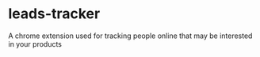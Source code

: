 # leads-tracker
A chrome extension used for tracking people online that may be interested in your products
